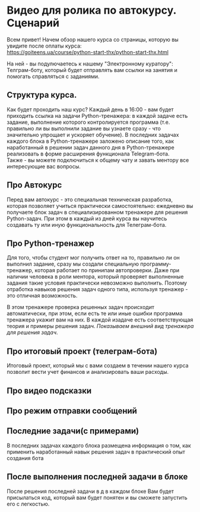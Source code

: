 # Видео для ролика по автокурсу. Сценарий
Всем привет!
Начем обзор нашего курса со страницы, которую вы увидите после оплаты курса:  
https://goiteens.ua/course/python-start-thx/python-start-thx.html  

На ней - вы подулючаетесь к нашему "Электронному куратору": Телграм-боту, который будет отправлять вам ссылки на занятия и помогать справляться с заданиями.
## Структура курса.
Как будет проходить наш курс?
Каждый день в 16:00 - вам будет приходить ссылка на задачи Python-тренажера: в каждой задаче есть задание, выполнение которого контролируется программа (т.е. правильно ли вы выполнили задание вы узнаете сразу - что значительно упрощает и ускоряет обучение). В последних задачах каждого блока в Python-тренажере заложено описание того, как наработанный в решении задач данного дня в Python-тренажере реализовать в форме расширения функционала Telegram-бота.  
Также - вы можете подключиться к общему чату и завать ментору все интересующие вас вопросы.




## Про Автокурс
Перед вам автокурс - это специальная техническая разработка, которая позволяет учиться практически самостоятельно: ежедневно вы получаете блок задач в специализированном тренажере для решения Python-задач. При этом в каждый из дней курса вы научитесь создавать ту или иную функциональность для Телеграм-бота.
## Про Python-тренажер
Для того, чтобы студент мог получить ответ на то, правильно ли он выполнил задание, сразу мы создали специальную программу-тренажер, которая работает по принипам автопроверки. Даже при наличии человека в роли ментора, который проверяет выполненные задания такие условия практически невозможно выполнить. Поэтому отработка навыков решения задач одного типа, используя тренажер - это отличная возможность.  

 В этом тренажере проверка решенных задач происходит автоматически, при этом, если есть те или иные ошибки программа тренажера укажит вам на них. В каждой изадаче есть соответствующая теория и примеры решения задач.
*Показываем внешний вид тренажера для решения задач*.

## Про итоговый проект (телеграм-бота)
Итоговый проект, который мы с вами создаем в течении нашего курса позволит вести учет финансов и анализировать ваши расходы.
## Про видео подсказки

## Про режим отправки сообщений


## Последние задачи(с примерами)
В последних задачах каждого блока размещена информация о том, как применить наработанный навык решения задач в практический опыт создания бота

## После выполнения последней задачи в блоке
После решения последней задачи в д в каждом блоке Вам будет присылаться код, который вам будет понятен и вы сможете запустить его с легкостью.

